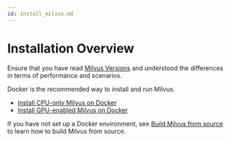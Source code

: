 ```yaml
---
id: install_milvus.md
---
```


# Installation Overview

Ensure that you have read [Milvus Versions](milvus_versions.md) and understood the differences in terms of performance and scenarios.

Docker is the recommended way to install and run Milvus.

- [Install CPU-only Milvus on Docker](milvus_docker-cpu.md)
- [Install GPU-enabled Milvus on Docker](milvus_docker-gpu.md)


  
<div class="alert note">
If you have not set up a Docker environment, see <a href="https://github.com/milvus-io/milvus/blob/master/INSTALL.md">Build Milvus from source</a> to learn how to build Milvus from source.
</div>

